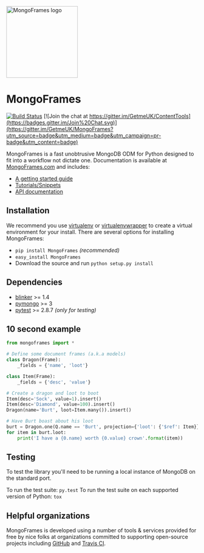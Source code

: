 <a href="http://mongoframes.com"><img width="188" src="http://mongoframes.com/images/github-splash.png" alt="MongoFrames logo"></a>

# MongoFrames

[![Build Status](https://travis-ci.org/GetmeUK/MongoFrames.svg?branch=master)](https://travis-ci.org/GetmeUK/MongoFrames)
[![Join the chat at https://gitter.im/GetmeUK/ContentTools](https://badges.gitter.im/Join%20Chat.svg)](https://gitter.im/GetmeUK/MongoFrames?utm_source=badge&utm_medium=badge&utm_campaign=pr-badge&utm_content=badge)

MongoFrames is a fast unobtrusive MongoDB ODM for Python designed to fit into a workflow not dictate one. Documentation is available at [MongoFrames.com](http://mongoframes.com) and includes:

- [A getting started guide](http://mongoframes.com/getting-started)
- [Tutorials/Snippets](http://mongoframes.com/snippets)
- [API documentation](http://mongoframes.com/api)

## Installation

We recommend you use [virtualenv](https://virtualenv.pypa.io) or [virtualenvwrapper](https://virtualenvwrapper.readthedocs.io) to create a virtual environment for your install. There are several options for installing MongoFrames:

- `pip install MongoFrames` *(recommended)*
- `easy_install MongoFrames`
- Download the source and run `python setup.py install`

## Dependencies

- [blinker](https://pythonhosted.org/blinker/) >= 1.4
- [pymongo](https://api.mongodb.com) >= 3
- [pytest](http://pytest.org/) >= 2.8.7 *(only for testing)*

## 10 second example

```Python
from mongoframes import *

# Define some document frames (a.k.a models)
class Dragon(Frame):
    _fields = {'name', 'loot'}

class Item(Frame):
    _fields = {'desc', 'value'}

# Create a dragon and loot to boot
Item(desc='Sock', value=1).insert()
Item(desc='Diamond', value=100).insert()
Dragon(name='Burt', loot=Item.many()).insert()

# Have Burt boast about his loot
burt = Dragon.one(Q.name == 'Burt', projection={'loot': {'$ref': Item}})
for item in burt.loot:
    print('I have a {0.name} worth {0.value} crown'.format(item))
```

## Testing

To test the library you'll need to be running a local instance of MongoDB on the standard port.

To run the test suite: `py.test`
To run the test suite on each supported version of Python: `tox`

## Helpful organizations
MongoFrames is developed using a number of tools & services provided for free by nice folks at organizations committed to supporting open-source projects including [GitHub](https://github.com) and [Travis CI](https://travis-ci.org).
